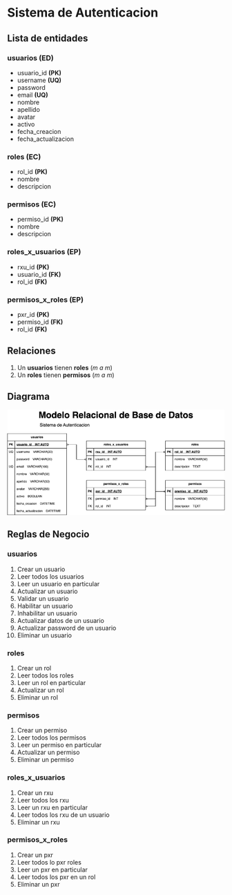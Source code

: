 # Sistema de Autenticacion

## Lista de entidades

### usuarios **(ED)**

- usuario_id **(PK)**
- username **(UQ)**
- password
- email **(UQ)**
- nombre
- apellido
- avatar
- activo
- fecha_creacion
- fecha_actualizacion

### roles **(EC)**

- rol_id **(PK)**
- nombre
- descripcion

### permisos **(EC)**

- permiso_id **(PK)**
- nombre
- descripcion

### roles_x_usuarios **(EP)**

- rxu_id **(PK)**
- usuario_id **(FK)**
- rol_id **(FK)**

### permisos_x_roles **(EP)**

- pxr_id **(PK)**
- permiso_id **(FK)**
- rol_id **(FK)**

## Relaciones

1. Un **usuarios** tienen **roles** (_m a m_)
1. Un **roles** tienen **permisos** (_m a m_)

## Diagrama

![Modelo Relacional](Autenticacion_ModeloRelacionalBD.drawio.png)

## Reglas de Negocio

### usuarios

1. Crear un usuario
1. Leer todos los usuarios
1. Leer un usuario en particular
1. Actualizar un usuario
1. Validar un usuario
1. Habilitar un usuario
1. Inhabilitar un usuario
1. Actualizar datos de un usuario
1. Actualizar password de un usuario
1. Eliminar un usuario

### roles

1. Crear un rol
1. Leer todos los roles
1. Leer un rol en particular
1. Actualizar un rol
1. Eliminar un rol

### permisos

1. Crear un permiso
1. Leer todos los permisos
1. Leer un permiso en particular
1. Actualizar un permiso
1. Eliminar un permiso

### roles_x_usuarios

1. Crear un rxu
1. Leer todos los rxu
1. Leer un rxu en particular
1. Leer todos los rxu de un usuario
1. Eliminar un rxu

### permisos_x_roles

1. Crear un pxr
1. Leer todos lo pxr roles
1. Leer un pxr en particular
1. Leer todos los pxr en un rol
1. Eliminar un pxr
